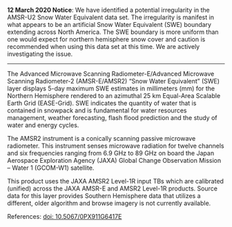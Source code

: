 **12 March 2020 Notice**: We have identified a potential irregularity in the AMSR-U2 Snow Water Equivalent data set. The irregularity is manifest in what appears to be an artificial Snow Water Equivalent (SWE) boundary extending across North America. The SWE boundary is more uniform than one would expect for northern hemisphere snow cover and caution is recommended when using this data set at this time. We are actively investigating the issue.

---

The Advanced Microwave Scanning Radiometer-E/Advanced Microwave Scanning Radiometer-2 (AMSR-E/AMSR2) “Snow Water Equivalent” (SWE) layer displays 5-day maximum SWE estimates in millimeters (mm) for the Northern Hemisphere rendered to an azimuthal 25 km Equal-Area Scalable Earth Grid (EASE-Grid). SWE indicates the quantity of water that is contained in snowpack and is fundamental for water resources management, weather forecasting, flash flood prediction and the study of water and energy cycles.

The AMSR2 instrument is a conically scanning passive microwave radiometer. This instrument senses microwave radiation for twelve channels and six frequencies ranging from 6.9 GHz to 89 GHz on board the Japan Aerospace Exploration Agency (JAXA) Global Change Observation Mission – Water 1 (GCOM-W1) satellite.

This product uses the JAXA AMSR2 Level-1R input TBs which are calibrated (unified) across the JAXA AMSR-E and AMSR2 Level-1R products. Source data for this layer provides Southern Hemisphere data that utilizes a different, older algorithm and browse imagery is not currently available.

References: [doi: 10.5067/0PX911G6417E](https://doi.org/10.5067/0PX911G6417E)
